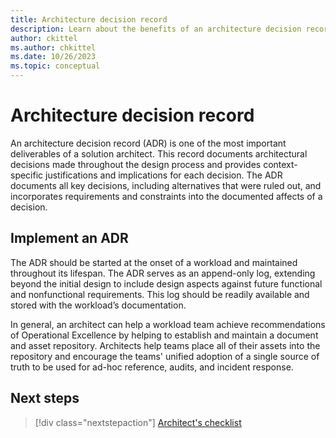 ```yaml
---
title: Architecture decision record
description: Learn about the benefits of an architecture decision record.
author: ckittel
ms.author: chkittel
ms.date: 10/26/2023
ms.topic: conceptual
---
```


# Architecture decision record

An architecture decision record (ADR) is one of the most important deliverables of a solution architect. This record documents architectural decisions made throughout the design process and provides context-specific justifications and implications for each decision. The ADR documents all key decisions, including alternatives that were ruled out, and incorporates requirements and constraints into the documented affects of a decision.

## Implement an ADR

The ADR should be started at the onset of a workload and maintained throughout its lifespan. The ADR serves as an append-only log, extending beyond the initial design to include design aspects against future functional and nonfunctional requirements. This log should be readily available and stored with the workload’s documentation.

In general, an architect can help a workload team achieve recommendations of Operational Excellence by helping to establish and maintain a document and asset repository. Architects help teams place all of their assets into the repository and encourage the teams' unified adoption of a single source of truth to be used for ad-hoc reference, audits, and incident response.

## Next steps

> [!div class="nextstepaction"]
> [Architect's checklist](checklist.md)
